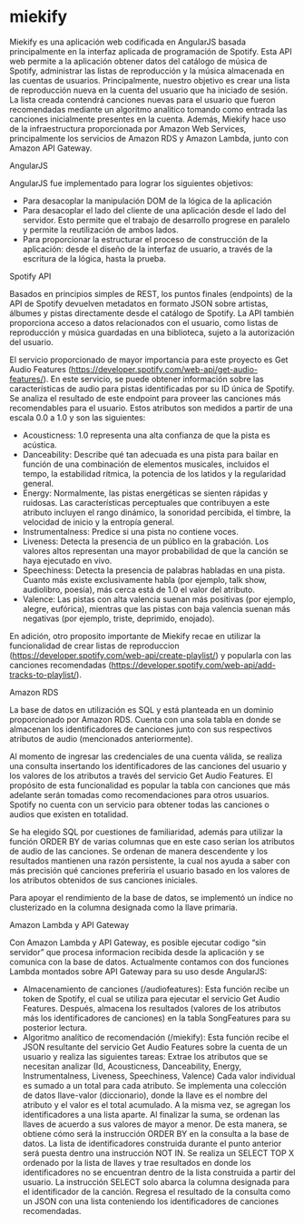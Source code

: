 # miekify
Miekify es una aplicación web codificada en AngularJS basada principalmente en la interfaz aplicada de programación de Spotify. Esta API web permite a la aplicación obtener datos del catálogo de música de Spotify, administrar las listas de reproducción y la música almacenada en las cuentas de usuarios. Principalmente, nuestro objetivo es crear una lista de reproducción nueva en la cuenta del usuario que ha iniciado de sesión. La lista creada contendrá canciones nuevas para el usuario que fueron recomendadas mediante un algoritmo analitico tomando como entrada las canciones inicialmente presentes en la cuenta. Además, Miekify hace uso de la infraestructura proporcionada por Amazon Web Services, principalmente los servicios de Amazon RDS y Amazon Lambda, junto con Amazon API Gateway.

AngularJS

AngularJS fue implementado para lograr los siguientes objetivos:

- Para desacoplar la manipulación DOM de la lógica de la aplicación
- Para desacoplar el lado del cliente de una aplicación desde el lado del servidor. Esto permite que el trabajo de desarrollo progrese en paralelo y permite la reutilización de ambos lados.
- Para proporcionar la estructurar el proceso de construcción de la aplicación: desde el diseño de la interfaz de usuario, a través de la escritura de la lógica, hasta la prueba.

Spotify API

Basados en principios simples de REST, los puntos finales (endpoints) de la API de Spotify devuelven metadatos en formato JSON sobre artistas, álbumes y pistas directamente desde el catálogo de Spotify. La API también proporciona acceso a datos relacionados con el usuario, como listas de reproducción y música guardadas en una biblioteca, sujeto a la autorización del usuario.

El servicio proporcionado de mayor importancia para este proyecto es Get Audio Features (https://developer.spotify.com/web-api/get-audio-features/). En este servicio, se puede obtener información sobre las características de audio para pistas identificadas por su ID única de Spotify. Se analiza el resultado de este endpoint para proveer las canciones más recomendables para el usuario. Estos atributos son medidos a partir de una escala 0.0 a 1.0 y  son las siguientes: 

- Acousticness: 1.0 representa una alta confianza de que la pista es acústica.
- Danceability: Describe qué tan adecuada es una pista para bailar en función de una combinación de elementos musicales, incluidos el tempo, la estabilidad rítmica, la potencia de los latidos y la regularidad general.
- Energy: Normalmente, las pistas energéticas se sienten rápidas y ruidosas. Las características perceptuales que contribuyen a este atributo incluyen el rango dinámico, la sonoridad percibida, el timbre, la velocidad de inicio y la entropía general.
- Instrumentalness: Predice si una pista no contiene voces.
- Liveness: Detecta la presencia de un público en la grabación. Los valores altos representan una mayor probabilidad de que la canción se haya ejecutado en vivo.
- Speechiness: Detecta la presencia de palabras habladas en una pista. Cuanto más existe exclusivamente habla (por ejemplo, talk show, audiolibro, poesía), más cerca está de 1.0 el valor del atributo.
- Valence: Las pistas con alta valencia suenan más positivas (por ejemplo, alegre, eufórica), mientras que las pistas con baja valencia suenan más negativas (por ejemplo, triste, deprimido, enojado).

En adición, otro proposito importante de Miekify recae en utilizar la funcionalidad de crear listas de reproduccion (https://developer.spotify.com/web-api/create-playlist/) y popularla con las canciones recomendadas (https://developer.spotify.com/web-api/add-tracks-to-playlist/).

Amazon RDS

La base de datos en utilización es SQL y está planteada en un dominio proporcionado por Amazon RDS. Cuenta con una sola tabla en donde se almacenan los identificadores de canciones junto con sus respectivos atributos de audio (mencionados anteriormente).

Al momento de ingresar las credenciales de una cuenta válida, se realiza una consulta insertando los identificadores de las canciones del usuario y los valores de los atributos a través del servicio Get Audio Features. El propósito de esta funcionalidad es popular la tabla con canciones que más adelante serán tomadas como recomendaciones para otros usuarios. Spotify no cuenta con un servicio para obtener todas las canciones o audios que existen en totalidad.

Se ha elegido SQL por cuestiones de familiaridad, además para utilizar la función ORDER BY  de varias columnas que en este caso serían los atributos de audio de las canciones. Se ordenan de manera descendente y los resultados mantienen una razón persistente, la cual nos ayuda a saber con más precisión qué canciones preferiría el usuario basado en los valores de los atributos obtenidos de sus canciones iniciales. 

Para apoyar el rendimiento de la base de datos, se implementó un índice no clusterizado en la columna designada como la llave primaria. 

Amazon Lambda y API Gateway

Con Amazon Lambda y API Gateway, es posible ejecutar codigo “sin servidor” que procesa informacion recibida desde la aplicación y se comunica con la base de datos. Actualmente contamos con dos funciones Lambda montados sobre API Gateway para su uso desde AngularJS:

- Almacenamiento de canciones (/audiofeatures):  Esta función recibe un token de Spotify, el cual se utiliza para ejecutar el servicio Get Audio Features. Después, almacena los resultados (valores de los atributos más los identificadores de canciones) en la tabla SongFeatures para su posterior lectura.
- Algoritmo analítico de recomendación (/miekify): Esta función recibe el JSON resultante del servicio Get Audio Features sobre la cuenta de un usuario y realiza las siguientes tareas:
Extrae los atributos que se necesitan analizar (Id, Acousticness, Danceability, Energy,  Instrumentalness, Liveness, Speechiness, Valence)
Cada valor individual es sumado a un total para cada atributo. Se implementa una colección de datos llave-valor (diccionario), donde la llave es el nombre del atributo y el valor es el total acumulado. A la misma vez, se agregan los identificadores a una lista aparte.
Al finalizar la suma, se ordenan las llaves de acuerdo a sus valores de mayor a menor. De esta manera, se obtiene cómo será la instrucción ORDER BY en la consulta a la base de datos. La lista de identificadores construida durante el punto anterior será puesta dentro una instrucción NOT IN. 
Se realiza un SELECT TOP X ordenado por la lista de llaves y trae resultados en donde los identificadores no se encuentran dentro de la lista construida a partir del usuario. La instrucción SELECT solo abarca la columna designada para el identificador de la canción.
Regresa el resultado de la consulta como un JSON con una lista conteniendo los identificadores de canciones recomendadas.












